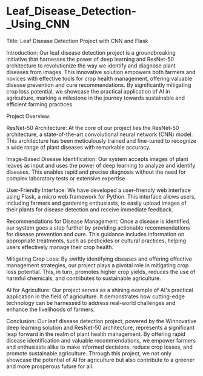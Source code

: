 # Leaf_Disease_Detection-_Using_CNN
Title: Leaf Disease Detection Project with CNN and Flask

Introduction:
Our leaf disease detection project is a groundbreaking initiative that harnesses the power of deep learning and ResNet-50 architecture to revolutionize the way we identify and diagnose plant diseases from images. This innovative solution empowers both farmers and novices with effective tools for crop health management, offering valuable disease prevention and cure recommendations. By significantly mitigating crop loss potential, we showcase the practical application of AI in agriculture, marking a milestone in the journey towards sustainable and efficient farming practices.

Project Overview:

ResNet-50 Architecture: At the core of our project lies the ResNet-50 architecture, a state-of-the-art convolutional neural network (CNN) model. This architecture has been meticulously trained and fine-tuned to recognize a wide range of plant diseases with remarkable accuracy.

Image-Based Disease Identification: Our system accepts images of plant leaves as input and uses the power of deep learning to analyze and identify diseases. This enables rapid and precise diagnosis without the need for complex laboratory tests or extensive expertise.

User-Friendly Interface: We have developed a user-friendly web interface using Flask, a micro web framework for Python. This interface allows users, including farmers and gardening enthusiasts, to easily upload images of their plants for disease detection and receive immediate feedback.

Recommendations for Disease Management: Once a disease is identified, our system goes a step further by providing actionable recommendations for disease prevention and cure. This guidance includes information on appropriate treatments, such as pesticides or cultural practices, helping users effectively manage their crop health.

Mitigating Crop Loss: By swiftly identifying diseases and offering effective management strategies, our project plays a pivotal role in mitigating crop loss potential. This, in turn, promotes higher crop yields, reduces the use of harmful chemicals, and contributes to sustainable agriculture.

AI for Agriculture: Our project serves as a shining example of AI's practical application in the field of agriculture. It demonstrates how cutting-edge technology can be harnessed to address real-world challenges and enhance the livelihoods of farmers.

Conclusion:
Our leaf disease detection project, powered by the Winnovative deep learning solution and ResNet-50 architecture, represents a significant leap forward in the realm of plant health management. By offering rapid disease identification and valuable recommendations, we empower farmers and enthusiasts alike to make informed decisions, reduce crop losses, and promote sustainable agriculture. Through this project, we not only showcase the potential of AI for agriculture but also contribute to a greener and more prosperous future for all.
